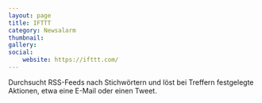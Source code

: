 ```yaml
---
layout: page
title: IFTTT
category: Newsalarm
thumbnail:
gallery:
social:
    website: https://ifttt.com/
---
```

Durchsucht RSS-Feeds nach Stichwörtern und löst bei Treffern festgelegte Aktionen, etwa eine E-Mail oder einen Tweet.